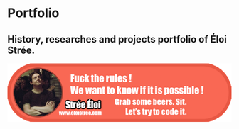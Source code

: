 # Portfolio
History, researches and projects portfolio of Éloi Strée.
-------------------------
[![Modo Image Eloi](https://github.com/EloiStree/Portfolio/blob/master/EloiStreeModoFooter.png?raw=true)](http://eloistree.com)
